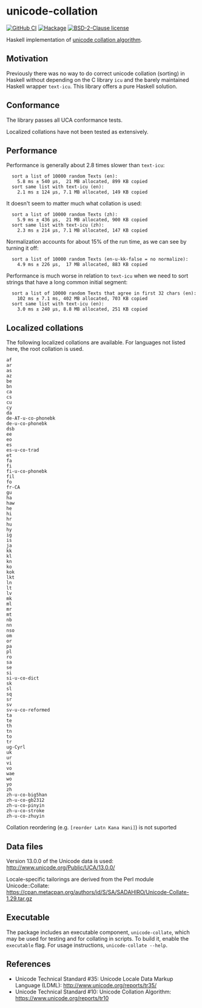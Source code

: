 # unicode-collation

[![GitHub
CI](https://github.com/jgm/unicode-collation/workflows/CI%20tests/badge.svg)](https://github.com/jgm/unicode-collation/actions)
[![Hackage](https://img.shields.io/hackage/v/unicode-collation.svg?logo=haskell)](https://hackage.haskell.org/package/unicode-collation)
[![BSD-2-Clause license](https://img.shields.io/badge/license-BSD--2--Clause-blue.svg)](LICENSE)

Haskell implementation of [unicode collation algorithm].

[unicode collation algorithm]:  https://www.unicode.org/reports/tr10

## Motivation

Previously there was no way to do correct unicode collation
(sorting) in Haskell without depending on the C library `icu`
and the barely maintained Haskell wrapper `text-icu`.  This
library offers a pure Haskell solution.

## Conformance

The library passes all UCA conformance tests.

Localized collations have not been tested as extensively.

## Performance

Performance is generally about 2.8 times slower than `text-icu`:

```
  sort a list of 10000 random Texts (en):
    5.8 ms ± 540 μs,  21 MB allocated, 899 KB copied
  sort same list with text-icu (en):
    2.1 ms ± 124 μs, 7.1 MB allocated, 149 KB copied
```

It doesn't seem to matter much what collation is used:

```
  sort a list of 10000 random Texts (zh):
    5.9 ms ± 436 μs,  21 MB allocated, 900 KB copied
  sort same list with text-icu (zh):
    2.3 ms ± 214 μs, 7.1 MB allocated, 147 KB copied
```

Normalization accounts for about 15% of the run time,
as we can see by turning it off:

```
  sort a list of 10000 random Texts (en-u-kk-false = no normalize):
    4.9 ms ± 226 μs,  17 MB allocated, 883 KB copied
```

Performance is much worse in relation to `text-icu` when we
need to sort strings that have a long common initial segment:

```
  sort a list of 10000 random Texts that agree in first 32 chars (en):
    102 ms ± 7.1 ms, 402 MB allocated, 703 KB copied
  sort same list with text-icu (en):
    3.0 ms ± 240 μs, 8.8 MB allocated, 251 KB copied
```

## Localized collations

The following localized collations are available.
For languages not listed here, the root collation is
used.

```
af
ar
as
az
be
bn
ca
cs
cu
cy
da
de-AT-u-co-phonebk
de-u-co-phonebk
dsb
ee
eo
es
es-u-co-trad
et
fa
fi
fi-u-co-phonebk
fil
fo
fr-CA
gu
ha
haw
he
hi
hr
hu
hy
ig
is
ja
kk
kl
kn
ko
kok
lkt
ln
lt
lv
mk
ml
mr
mt
nb
nn
nso
om
or
pa
pl
ro
sa
se
si
si-u-co-dict
sk
sl
sq
sr
sv
sv-u-co-reformed
ta
te
th
tn
to
tr
ug-Cyrl
uk
ur
vi
vo
wae
wo
yo
zh
zh-u-co-big5han
zh-u-co-gb2312
zh-u-co-pinyin
zh-u-co-stroke
zh-u-co-zhuyin
```

Collation reordering (e.g. `[reorder Latn Kana Hani]`)
is not suported

## Data files

Version 13.0.0 of the Unicode data is used:
<http://www.unicode.org/Public/UCA/13.0.0/>

Locale-specific tailorings are derived from the Perl
module Unicode::Collate:
https://cpan.metacpan.org/authors/id/S/SA/SADAHIRO/Unicode-Collate-1.29.tar.gz

## Executable

The package includes an executable component, `unicode-collate`,
which may be used for testing and for collating in scripts.
To build it, enable the `executable` flag.
For usage instructions, `unicode-collate --help`.

## References

- Unicode Technical Standard #35:
  Unicode Locale Data Markup Language (LDML):
  <http://www.unicode.org/reports/tr35/>
- Unicode Technical Standard #10:
  Unicode Collation Algorithm:
  <https://www.unicode.org/reports/tr10>

